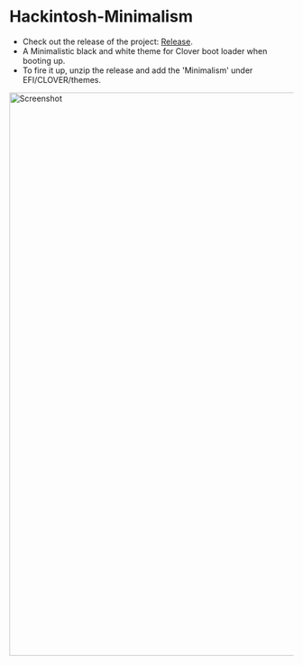 # Hackintosh-Minimalism
* Check out the release of the project: [Release](https://github.com/Errrneist/Hackintosh-Minimalism/releases/tag/1.0).
* A Minimalistic black and white theme for Clover boot loader when booting up.
* To fire it up, unzip the release and add the 'Minimalism' under EFI/CLOVER/themes.
<img align="center" src="https://github.com/Errrneist/Hackintosh-Minimalism/blob/master/screenshot.png" alt="Screenshot" width="1000">
